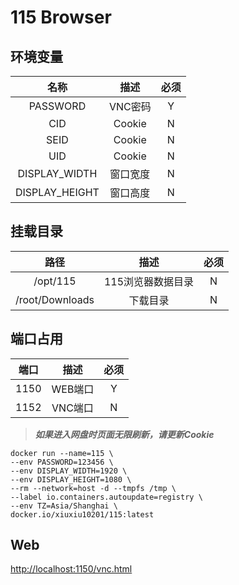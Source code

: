 # 115 Browser
## 环境变量

| 名称 | 描述 | 必须|
|:---------:|:---------:|:---------:|
|PASSWORD|VNC密码|Y|
|CID|Cookie|N|
|SEID|Cookie|N|
|UID|Cookie|N|
|DISPLAY_WIDTH|窗口宽度|N|
|DISPLAY_HEIGHT|窗口高度|N|

## 挂载目录

| 路径 | 描述 | 必须|
|:---------:|:---------:|:---------:|
|/opt/115|115浏览器数据目录|N|
|/root/Downloads|下载目录|N|

## 端口占用
| 端口 | 描述 | 必须|
|:---------:|:---------:|:---------:|
|1150|WEB端口|Y|
|1152|VNC端口|N|

> ***如果进入网盘时页面无限刷新，请更新Cookie***

```shell
docker run --name=115 \
--env PASSWORD=123456 \
--env DISPLAY_WIDTH=1920 \
--env DISPLAY_HEIGHT=1080 \
--rm --network=host -d --tmpfs /tmp \
--label io.containers.autoupdate=registry \
--env TZ=Asia/Shanghai \
docker.io/xiuxiu10201/115:latest
```
## Web
[http://localhost:1150/vnc.html](http://localhost:1150/vnc.html)
